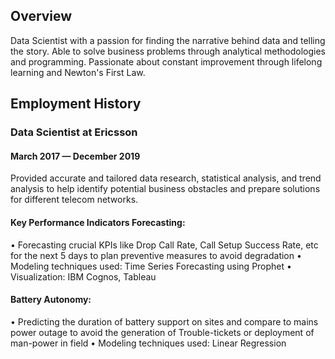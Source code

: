## Overview
Data Scientist with a passion for finding the narrative behind data and telling the story. Able to solve business problems through analytical methodologies and programming. Passionate about constant improvement through lifelong learning and Newton's First Law.

## Employment History
### Data Scientist at Ericsson
#### March 2017 — December 2019
Provided accurate and tailored data research, statistical analysis, and trend analysis to help identify potential business obstacles and prepare solutions for different telecom networks.
#### Key Performance Indicators Forecasting:
• Forecasting crucial KPIs like Drop Call Rate, Call Setup Success Rate, etc for the next 5 days to plan preventive measures to avoid degradation
• Modeling techniques used: Time Series Forecasting using Prophet
• Visualization: IBM Cognos, Tableau
#### Battery Autonomy:
• Predicting the duration of battery support on sites and compare to mains power outage to avoid the generation of Trouble-tickets or deployment of man-power in field
• Modeling techniques used: Linear Regression
